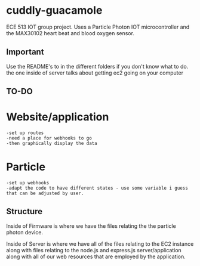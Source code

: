# cuddly-guacamole
ECE 513 IOT group project. Uses a Particle Photon IOT microcontroller and the MAX30102 heart beat and blood oxygen sensor.

## Important ##
Use the README's to in the different folders if you don't know what to do.
the one inside of server talks about getting ec2 going on your computer

## TO-DO ##
# Website/application
    -set up routes 
    -need a place for webhooks to go
    -then graphically display the data 

# Particle
    -set up webhooks
    -adapt the code to have different states - use some variable i guess that can be adjusted by user. 



## Structure ##

Inside of Firmware is where we have the files relating the the particle photon device.

Inside of Server is where we have all of the files relating to the EC2 instance along with files relating to the node.js and express.js server/application along with all of our web resources that are employed by the application. 
